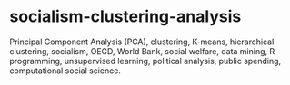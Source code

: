 # socialism-clustering-analysis
Principal Component Analysis (PCA), clustering, K-means, hierarchical clustering, socialism, OECD, World Bank, social welfare, data mining, R programming, unsupervised learning, political analysis, public spending, computational social science.
